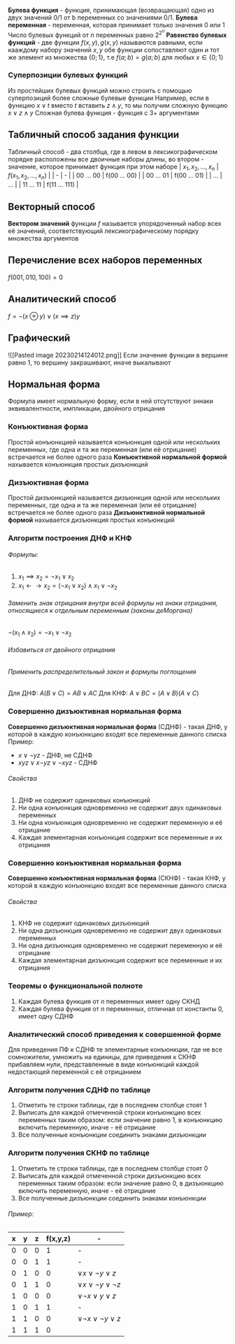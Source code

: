 **Булева функция** - функция, принимающая (возвращающая) одно из двух значений 0/1 от b переменных со значениями 0/1. 
**Булева переменная** - переменная, которая принимает только значения 0 или 1
Число булевых функций от $n$ переменных равно $2^{2^{n}}$ 
**Равенство булевых функций** - две функции $f(x,y),g(x,y)$ называются равными, если кааждому набору значений $x,y$ обе функции сопоставляют один и тот же элемент из множества $\{0;1\}$, т.е $f(a;b)=g(a;b)$ для любых $x\in \{0;1\}$
### Суперпозиции булевых функций
Из простейших булевых функций можно строить с помощью суперпозиций более сложные булевые функции
Например, если в функцию $x \lor t$ вместо $t$ вставить $z \land y$, то мы получим сложную функцию $x \lor z \land y$
Сложная булева функция - функция с 3+ аргументами
## Табличный способ задания функции
Табличный способ - два столбца, где в левом в лексикографическом порядке расположены все двоичные наборы длины, во втором - значение, которое принимает функция при этом наборе
| $x_{1},x_{2},...,x_{n}$ | $f(x_{1},x_{2},...,x_{n})$ |
| - | - |
| 00 ... 00 | f(00 ... 00) |
| 00 ... 01 | f(00 ... 01) |
| ... | ... |
| 11 ... 11 | f(11 ... 111) |
## Векторный способ
**Вектором значений** функции $f$ называется упорядоченный набор всех её значений, соответствующий лексикографическому порядку множества аргументов
## Перечисление всех наборов переменных
$f(001,010,100)=0$
## Аналитический способ
$f=\lnot(x\oplus y)\lor(x\implies z)y$ 
## Графический
![[Pasted image 20230214124012.png]]
Если значение функции в вершине равно 1, то вершину закрашивают, иначе выкалывают
## Нормальная форма
Формула имеет нормальную форму, если в ней отсутствуют зннаки эквивалентности, импликации, двойного отрицания
### Конъюктивная форма
Простой конъюнкцией называется конъюнкция одной или нескольких переменных, где одна и та же переменная (или её отрицание) встречается не более одного раза
**Конъюктивной нормальной формой** нахывается конъюнкция простых дизъюнкций
### Дизъюктивная форма
Простой дизъюнкцией называется дизъюнкция одной или нескольких переменных, где одна и та же переменная (или её отрицание) встречается не более одного раза
**Дизъюнктивной нормальной формой** нахывается дизъюнкция простых конъюнкций
### Алгоритм построения ДНФ и КНФ
###### Формулы:
1) $x_{1}\implies{x_{2}}=\lnot{x_{1}}\lor x_{2}$
2) $x_{1}\leftarrow \rightarrow x_{2}=(\lnot x_{1}\lor x_{2})\land{x_{1}\lor{\lnot x_{2}}}$
###### Заменить знак отрицания внутри всей формулы на знаки отрицания, относящиеся к отдельным переменным (законы деМоргана)
$\lnot(x_{1}\land{x_{2}})=\lnot{x_{1}}\lor{\lnot{x_{2}}}$ 
###### Избавиться от двойного отрицания
###### Применить распределительный закон и формулы поглощения
Для ДНФ: $A(B \lor C)=AB\lor{AC}$
Для КНФ: $A\lor{BC}=(A\lor{B})(A\lor{C})$
### Совершенно дизъюктивная нормальная форма
**Совершенно дизъюктивная нормальная форма** (СДНФ) - такая ДНФ, у которой в каждую конъюнкцию входят все переменные данного списка
Пример:
- $x\lor{\lnot{y}z}$ - ДНФ, не СДНФ
- $xyz\lor{x\lnot{y}z}\lor{\lnot{x}yz}$ - СДНФ
###### Свойства
1) ДНФ не содержит одинаковых конъюнкций
2) Ни одна конъюнкция одновременно не содержит двух одинаковых переменных
3) Ни одна конъюнкция одновременно не содержит переменную и её отрицание
4) Каждая элементарная конъюнкция содержит все переменные и их отрицания
### Совершенно конъюктивная нормальная форма
**Совершенно конъюктивная нормальная форма** (СКНФ) - такая КНФ, у которой в каждую конъюнкцию входят все переменные данного списка
###### Свойства
1) КНФ не содержит одинаковых дизъюнкций
2) Ни одна дизъюнкция одновременно не содержит двух одинаковых переменных
3) Ни одна дизъюнкция одновременно не содержит переменную и её отрицание
4) Каждая элементарная дизъюнкция содержит все переменные и их отрицания
### Теоремы о функциональной полноте
1) Каждая булева функция от $n$ переменных имеет одну СКНД
2) Каждая булева функция от $n$ переменных, отличная от константы 0, имеет одну СДНФ
### Аналитический способ приведения к совершенной форме
Для приведения ПФ к СДНФ те элементарные конъюнкции, где не все сомножители, умножить на единицы, для приведения к СКНФ прибавляем нули, представленные в  виде конъюнкций каждой недостающей переменной с её отрицанием
### Алгоритм получения СДНФ по таблице
1) Отметить те строки таблицы, где в последнем столбце стоят 1
2) Выписать для каждой отмеченной строки конъюнкцию всех переменных таким образом: если значение равно 1, в конъюнкцию включить переменную, иначе - её отрицание
3) Все полученные конъюнкции соединить знаками дизъюнкции
### Алгоритм получения СКНФ по таблице
1) Отметить те строки таблицы, где в последнем столбце стоят 0
2) Выписать для каждой отмеченной строки дизъюнкцию всех переменных таким образом: если значение равно 0, в дизъюнкцию включить переменную, иначе - её отрицание
3) Все полученные дизъюнкции соединить знаками конъюнкции
###### Пример:
| x | y | z | f(x,y,z) | - |
| - | - | - | - | - |
| 0 | 0 | 0 | 1 | - |
| 0 | 0 | 1 | 1 | - |
| 0 | 1 | 0 | 0 | $\lor{x}\lor{\lnot{y}}\lor{z}$ |
| 0 | 1 | 1 | 0 | $\lor{x}\lor{\lnot{y}}\lor{\lnot{z}}$ |
| 1 | 0 | 0 | 0 | $\lor{\lnot{x}}\lor{y}\lor{z}$ |
| 1 | 0 | 1 | 1 | - |
| 1 | 1 | 0 | 0 | $\lor{\lnot{x}}\lor{\lnot{y}}\lor{z}$ |
| 1 | 1 | 1 | 0 |
